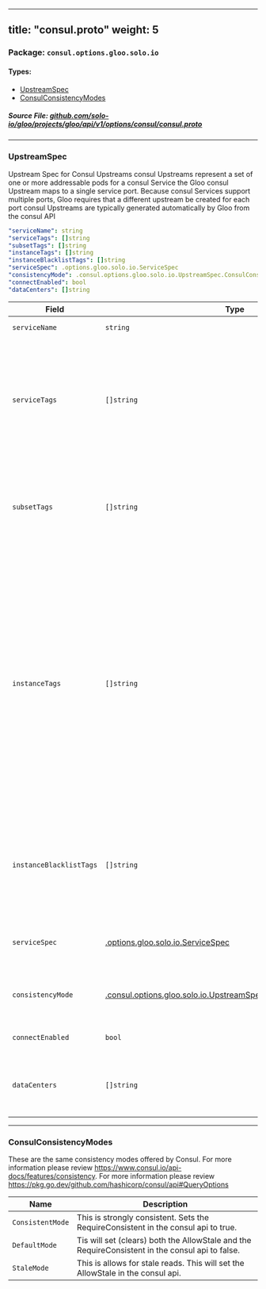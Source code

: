 
---
title: "consul.proto"
weight: 5
---

<!-- Code generated by solo-kit. DO NOT EDIT. -->


### Package: `consul.options.gloo.solo.io` 
#### Types:


- [UpstreamSpec](#upstreamspec)
- [ConsulConsistencyModes](#consulconsistencymodes)
  



##### Source File: [github.com/solo-io/gloo/projects/gloo/api/v1/options/consul/consul.proto](https://github.com/solo-io/gloo/blob/master/projects/gloo/api/v1/options/consul/consul.proto)





---
### UpstreamSpec

 
Upstream Spec for Consul Upstreams
consul Upstreams represent a set of one or more addressable pods for a consul Service
the Gloo consul Upstream maps to a single service port. Because consul Services support multiple ports,
Gloo requires that a different upstream be created for each port
consul Upstreams are typically generated automatically by Gloo from the consul API

```yaml
"serviceName": string
"serviceTags": []string
"subsetTags": []string
"instanceTags": []string
"instanceBlacklistTags": []string
"serviceSpec": .options.gloo.solo.io.ServiceSpec
"consistencyMode": .consul.options.gloo.solo.io.UpstreamSpec.ConsulConsistencyModes
"connectEnabled": bool
"dataCenters": []string

```

| Field | Type | Description |
| ----- | ---- | ----------- | 
| `serviceName` | `string` | The name of the Consul Service. |
| `serviceTags` | `[]string` | Deprecated: This field was renamed to subset_tags. If subset_tags is used, this field is ignored. Otherwise, the behavior is the same as subset_tags field below. |
| `subsetTags` | `[]string` | Gloo will segment instances based off of these tags. This allows you to set routes that route to a subset of the instances of the service. |
| `instanceTags` | `[]string` | The list of service tags Gloo should search for on a service instance before deciding whether or not to include the instance as part of this upstream. Empty list means that all service instances with the same service name will be included. When not empty, only service instances that match all of the tags (subset match) will be selected for this upstream. |
| `instanceBlacklistTags` | `[]string` | The opposite of instanceTags, this is a list of service tags that gloo should ensure are not in a service instance before including it in an upstream. |
| `serviceSpec` | [.options.gloo.solo.io.ServiceSpec](../../service_spec.proto.sk/#servicespec) | An optional Service Spec describing the service listening at this address. |
| `consistencyMode` | [.consul.options.gloo.solo.io.UpstreamSpec.ConsulConsistencyModes](../consul.proto.sk/#consulconsistencymodes) | Sets the consistency mode. The default is the ConsistentMode. |
| `connectEnabled` | `bool` | Is this consul service connect enabled. |
| `dataCenters` | `[]string` | The data centers in which the service instance represented by this upstream is registered. |




---
### ConsulConsistencyModes

 
These are the same consistency modes offered by Consul. For more information please review https://www.consul.io/api-docs/features/consistency.
For more information please review https://pkg.go.dev/github.com/hashicorp/consul/api#QueryOptions

| Name | Description |
| ----- | ----------- | 
| `ConsistentMode` | This is strongly consistent. Sets the RequireConsistent in the consul api to true. |
| `DefaultMode` | Tis will set (clears) both the AllowStale and the RequireConsistent in the consul api to false. |
| `StaleMode` | This is allows for stale reads. This will set the AllowStale in the consul api. |





<!-- Start of HubSpot Embed Code -->
<script type="text/javascript" id="hs-script-loader" async defer src="//js.hs-scripts.com/5130874.js"></script>
<!-- End of HubSpot Embed Code -->

